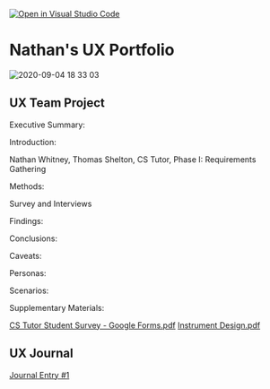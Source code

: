 [![Open in Visual Studio Code](https://classroom.github.com/assets/open-in-vscode-f059dc9a6f8d3a56e377f745f24479a46679e63a5d9fe6f495e02850cd0d8118.svg)](https://classroom.github.com/online_ide?assignment_repo_id=6804810&assignment_repo_type=AssignmentRepo)

# Nathan's UX Portfolio

![2020-09-04 18 33 03](https://user-images.githubusercontent.com/86084524/155828296-9e916e50-20c0-4194-987f-6b337a1e9874.jpg)

## UX Team Project

Executive Summary:

Introduction:

Nathan Whitney, Thomas Shelton, CS Tutor, Phase I: Requirements Gathering

Methods:

Survey and Interviews

Findings:

Conclusions:

Caveats:

Personas:

Scenarios:

Supplementary Materials:

[CS Tutor Student Survey - Google Forms.pdf](https://github.com/UsabilityEngineering/ux-portfolio-the29ster/files/8209449/CS.Tutor.Student.Survey.-.Google.Forms.pdf)
[Instrument Design.pdf](https://github.com/UsabilityEngineering/ux-portfolio-the29ster/files/8209453/Instrument.Design.pdf)

## UX Journal

[Journal Entry #1](j01/)

